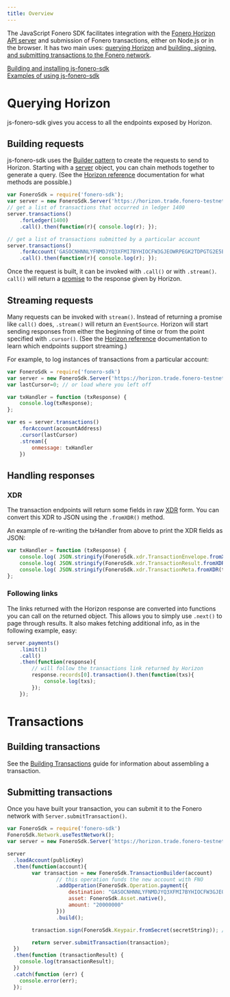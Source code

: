 ```yaml
---
title: Overview
---
```

The JavaScript Fonero SDK facilitates integration with the [Fonero Horizon API server](https://github.com/fonero-project/fonero-horizon) and submission of Fonero transactions, either on Node.js or in the browser. It has two main uses: [querying Horizon](#querying-horizon) and [building, signing, and submitting transactions to the Fonero network](#building-transactions).

[Building and installing js-fonero-sdk](https://github.com/fonero-project/js-fonero-sdk)<br>
[Examples of using js-fonero-sdk](./examples.md)

# Querying Horizon
js-fonero-sdk gives you access to all the endpoints exposed by Horizon.

## Building requests
js-fonero-sdk uses the [Builder pattern](https://en.wikipedia.org/wiki/Builder_pattern) to create the requests to send
to Horizon. Starting with a [server](https://fonero.github.io/js-fonero-sdk/Server.html) object, you can chain methods together to generate a query.
(See the [Horizon reference](https://www.fonero.org/developers/reference/) documentation for what methods are possible.)
```js
var FoneroSdk = require('fonero-sdk');
var server = new FoneroSdk.Server('https://horizon.trade.fonero-testnet.org');
// get a list of transactions that occurred in ledger 1400
server.transactions()
    .forLedger(1400)
    .call().then(function(r){ console.log(r); });

// get a list of transactions submitted by a particular account
server.transactions()
    .forAccount('GASOCNHNNLYFNMDJYQ3XFMI7BYHIOCFW3GJEOWRPEGK2TDPGTG2E5EDW')
    .call().then(function(r){ console.log(r); });
```

Once the request is built, it can be invoked with `.call()` or with `.stream()`. `call()` will return a
[promise](https://developer.mozilla.org/en-US/docs/Web/JavaScript/Reference/Global_Objects/Promise) to the response given by Horizon.

## Streaming requests
Many requests can be invoked with `stream()`. Instead of returning a promise like `call()` does, `.stream()` will return an `EventSource`.
Horizon will start sending responses from either the beginning of time or from the point specified with `.cursor()`.
(See the [Horizon reference](https://www.fonero.org/developers/reference/) documentation to learn which endpoints support streaming.)

For example, to log instances of transactions from a particular account:

```javascript
var FoneroSdk = require('fonero-sdk')
var server = new FoneroSdk.Server('https://horizon.trade.fonero-testnet.org');
var lastCursor=0; // or load where you left off

var txHandler = function (txResponse) {
    console.log(txResponse);
};

var es = server.transactions()
    .forAccount(accountAddress)
    .cursor(lastCursor)
    .stream({
        onmessage: txHandler
    })
```

## Handling responses

### XDR
The transaction endpoints will return some fields in raw [XDR](https://www.fonero.org/developers/horizon/learn/xdr.html)
form. You can convert this XDR to JSON using the `.fromXDR()` method.

An example of re-writing the txHandler from above to print the XDR fields as JSON:

```javascript
var txHandler = function (txResponse) {
    console.log( JSON.stringify(FoneroSdk.xdr.TransactionEnvelope.fromXDR(txResponse.envelope_xdr, 'base64')) );
    console.log( JSON.stringify(FoneroSdk.xdr.TransactionResult.fromXDR(txResponse.result_xdr, 'base64')) );
    console.log( JSON.stringify(FoneroSdk.xdr.TransactionMeta.fromXDR(txResponse.result_meta_xdr, 'base64')) );
};

```


### Following links
The links returned with the Horizon response are converted into functions you can call on the returned object.
This allows you to simply use `.next()` to page through results. It also makes fetching additional info, as in the following example, easy:

```js
server.payments()
    .limit(1)
    .call()
    .then(function(response){
        // will follow the transactions link returned by Horizon
        response.records[0].transaction().then(function(txs){
            console.log(txs);
        });
    });
```


# Transactions

## Building transactions

See the [Building Transactions](https://www.fonero.org/developers/js-fonero-base/learn/building-transactions.html) guide for information about assembling a transaction.

## Submitting transactions
Once you have built your transaction, you can submit it to the Fonero network with `Server.submitTransaction()`.
```js
var FoneroSdk = require('fonero-sdk')
FoneroSdk.Network.useTestNetwork();
var server = new FoneroSdk.Server('https://horizon.trade.fonero-testnet.org');

server
  .loadAccount(publicKey)
  .then(function(account){
  		var transaction = new FoneroSdk.TransactionBuilder(account)
  				// this operation funds the new account with FNO
  				.addOperation(FoneroSdk.Operation.payment({
  					destination: "GASOCNHNNLYFNMDJYQ3XFMI7BYHIOCFW3GJEOWRPEGK2TDPGTG2E5EDW",
  					asset: FoneroSdk.Asset.native(),
  					amount: "20000000"
  				}))
  				.build();

  		transaction.sign(FoneroSdk.Keypair.fromSecret(secretString)); // sign the transaction

		return server.submitTransaction(transaction);
  })
  .then(function (transactionResult) {
    console.log(transactionResult);
  })
  .catch(function (err) {
  	console.error(err);
  });
```
